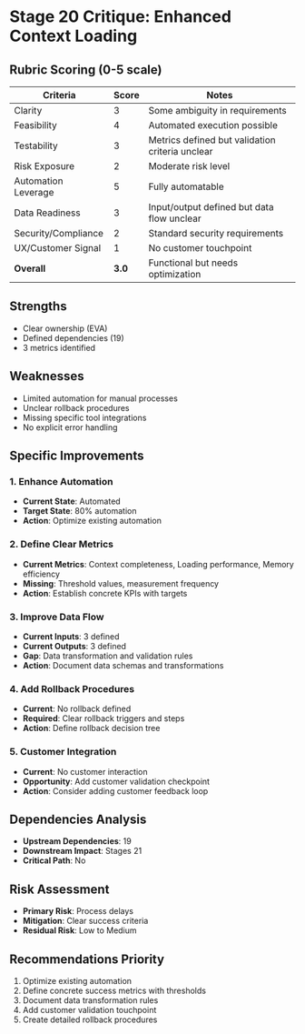 # Stage 20 Critique: Enhanced Context Loading

## Rubric Scoring (0-5 scale)

| Criteria | Score | Notes |
|----------|-------|-------|
| Clarity | 3 | Some ambiguity in requirements |
| Feasibility | 4 | Automated execution possible |
| Testability | 3 | Metrics defined but validation criteria unclear |
| Risk Exposure | 2 | Moderate risk level |
| Automation Leverage | 5 | Fully automatable |
| Data Readiness | 3 | Input/output defined but data flow unclear |
| Security/Compliance | 2 | Standard security requirements |
| UX/Customer Signal | 1 | No customer touchpoint |
| **Overall** | **3.0** | Functional but needs optimization |

## Strengths
- Clear ownership (EVA)
- Defined dependencies (19)
- 3 metrics identified

## Weaknesses
- Limited automation for manual processes
- Unclear rollback procedures
- Missing specific tool integrations
- No explicit error handling

## Specific Improvements

### 1. Enhance Automation
- **Current State**: Automated
- **Target State**: 80% automation
- **Action**: Optimize existing automation

### 2. Define Clear Metrics
- **Current Metrics**: Context completeness, Loading performance, Memory efficiency
- **Missing**: Threshold values, measurement frequency
- **Action**: Establish concrete KPIs with targets

### 3. Improve Data Flow
- **Current Inputs**: 3 defined
- **Current Outputs**: 3 defined
- **Gap**: Data transformation and validation rules
- **Action**: Document data schemas and transformations

### 4. Add Rollback Procedures
- **Current**: No rollback defined
- **Required**: Clear rollback triggers and steps
- **Action**: Define rollback decision tree

### 5. Customer Integration
- **Current**: No customer interaction
- **Opportunity**: Add customer validation checkpoint
- **Action**: Consider adding customer feedback loop

## Dependencies Analysis
- **Upstream Dependencies**: 19
- **Downstream Impact**: Stages 21
- **Critical Path**: No

## Risk Assessment
- **Primary Risk**: Process delays
- **Mitigation**: Clear success criteria
- **Residual Risk**: Low to Medium

## Recommendations Priority
1. Optimize existing automation
2. Define concrete success metrics with thresholds
3. Document data transformation rules
4. Add customer validation touchpoint
5. Create detailed rollback procedures